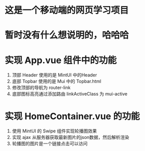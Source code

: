 这是一个移动端的网页学习项目
===

# 暂时没有什么想说明的，哈哈哈

# 实现 App.vue 组件中的功能
1. 顶部 Header 使用的是 MintUI 中的Header
2. 底部 Topbar 使用的是 Mui 中的 Topbar.html
3. 修改顶部的导航为 router-link 
4. 底部图标高亮通过添加路由 linkActiveClass 为 mui-active

# 实现 HomeContainer.vue 的功能
1. 使用 MintUI 的 Swipe 组件实现轮播图效果
2. 实现 ajax 从服务器获取最新图片的json数据，然后解析渲染
3. 轮播图的图片是一个链接点击可以访问